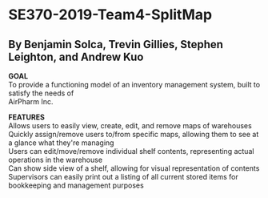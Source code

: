 # SE370-2019-Team4-SplitMap
## By Benjamin Solca, Trevin Gillies, Stephen Leighton, and Andrew Kuo

**GOAL**  
To provide a functioning model of an inventory management system, built to satisfy the needs of  
AirPharm Inc.

**FEATURES**  
Allows users to easily view, create, edit, and remove maps of warehouses  
Quickly assign/remove users to/from specific maps, allowing them to see at a glance what they're managing  
Users can edit/move/remove individual shelf contents, representing actual operations in the warehouse  
Can show side view of a shelf, allowing for visual representation of contents  
Supervisors can easily print out a listing of all current stored items for bookkeeping and management purposes